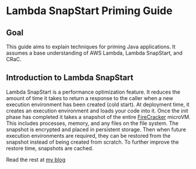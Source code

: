 # Lambda SnapStart Priming Guide

## Goal

This guide aims to explain techniques for priming Java applications. It assumes a base understanding of AWS Lambda, Lambda SnapStart, and CRaC.

## Introduction to Lambda SnapStart

Lambda SnapStart is a performance optimization feature. It reduces the amount of time it takes to return a response to the caller when a new execution environment has been created (cold start).
At deployment time, it creates an execution environment and loads your code into it. Once the init phase has completed it takes a snapshot of the entire [FireCracker](https://firecracker-microvm.github.io/) microVM. This includes processes, memory, and any files on the file system. The snapshot is encrypted and placed in persistent storage. Then when future execution environments are required, they can be restored from the snapshot instead of being created from scratch. To further improve the restore time, snapshots are cached.

Read the rest at [my blog](https://sailes.co.uk/blog/lambda-snapstart-priming-guide/)
